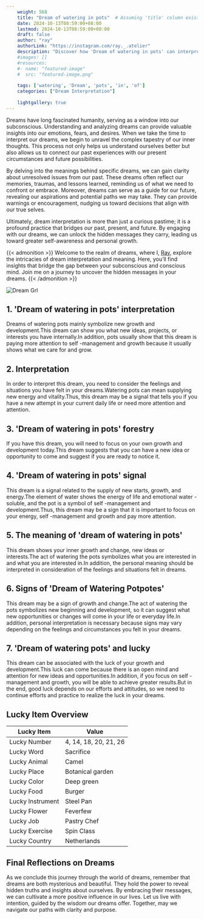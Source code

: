 ```yaml
---
    weight: 568
    title: "Dream of watering in pots"  # Assuming 'title' column exists
    date: 2024-10-13T08:59:00+08:00
    lastmod: 2024-10-13T08:59:00+08:00
    draft: false
    author: "ray"
    authorLink: "https://instagram.com/ray._.atelier"
    description: "Discover how 'Dream of watering in pots' can interpret your future and uncover its significant meanings in your life."
    #images: []
    #resources:
    #- name: "featured-image"
    #  src: "featured-image.png"
    
    tags: ['watering', 'Dream', 'pots', 'in', 'of']
    categories: ["Dream Interpretation"]
    
    lightgallery: true
---
```

    
Dreams have long fascinated humanity, serving as a window into our subconscious. Understanding and analyzing dreams can provide valuable insights into our emotions, fears, and desires. When we take the time to interpret our dreams, we begin to unravel the complex tapestry of our inner thoughts. This process not only helps us understand ourselves better but also allows us to connect our past experiences with our present circumstances and future possibilities.

By delving into the meanings behind specific dreams, we can gain clarity about unresolved issues from our past. These dreams often reflect our memories, traumas, and lessons learned, reminding us of what we need to confront or embrace. Moreover, dreams can serve as a guide for our future, revealing our aspirations and potential paths we may take. They can provide warnings or encouragement, nudging us toward decisions that align with our true selves.

Ultimately, dream interpretation is more than just a curious pastime; it is a profound practice that bridges our past, present, and future. By engaging with our dreams, we can unlock the hidden messages they carry, leading us toward greater self-awareness and personal growth.

{{< admonition >}}
Welcome to the realm of dreams, where I, [Ray](https://instagram.com/ray._.atelier), explore the intricacies of dream interpretation and meaning. Here, you’ll find insights that bridge the gap between your subconscious and conscious mind. Join me on a journey to uncover the hidden messages in your dreams.
{{< /admonition >}}

![Dream Grl](https://cdn.pixabay.com/photo/2017/11/02/03/35/gothic-2910057_1280.jpg "Dream Grl")

## 1. 'Dream of watering in pots' interpretation
Dreams of watering pots mainly symbolize new growth and development.This dream can show you what new ideas, projects, or interests you have internally.In addition, pots usually show that this dream is paying more attention to self -management and growth because it usually shows what we care for and grow.

## 2. Interpretation
In order to interpret this dream, you need to consider the feelings and situations you have felt in your dreams.Watering pots can mean supplying new energy and vitality.Thus, this dream may be a signal that tells you if you have a new attempt in your current daily life or need more attention and attention.

## 3. 'Dream of watering in pots' forestry
If you have this dream, you will need to focus on your own growth and development today.This dream suggests that you can have a new idea or opportunity to come and suggest if you are ready to notice it.

## 4. 'Dream of watering in pots' signal
This dream is a signal related to the supply of new starts, growth, and energy.The element of water shows the energy of life and emotional water -soluble, and the pot is a symbol of self -management and development.Thus, this dream may be a sign that it is important to focus on your energy, self -management and growth and pay more attention.

## 5. The meaning of 'dream of watering in pots'
This dream shows your inner growth and change, new ideas or interests.The act of watering the pots symbolizes what you are interested in and what you are interested in.In addition, the personal meaning should be interpreted in consideration of the feelings and situations felt in dreams.

## 6. Signs of 'Dream of Watering Potpotes'
This dream may be a sign of growth and change.The act of watering the pots symbolizes new beginning and development, so it can suggest what new opportunities or changes will come in your life or everyday life.In addition, personal interpretation is necessary because signs may vary depending on the feelings and circumstances you felt in your dreams.

## 7. 'Dream of watering pots' and lucky
This dream can be associated with the luck of your growth and development.This luck can come because there is an open mind and attention for new ideas and opportunities.In addition, if you focus on self -management and growth, you will be able to achieve greater results.But in the end, good luck depends on our efforts and attitudes, so we need to continue efforts and practice to realize the luck in your dreams.

## Lucky Item Overview
| Lucky Item          | Value              |
|---------------|--------------------|
| Lucky Number        | 4, 14, 18, 20, 21, 26  |
| Lucky Word          | Sacrifice |
| Lucky Animal        | Camel |
| Lucky Place         | Botanical garden     |
| Lucky Color         | Deep green     |
| Lucky Food          | Burger      |
| Lucky Instrument    | Steel Pan |
| Lucky Flower        | Feverfew    |
| Lucky Job           | Pastry Chef       |
| Lucky Exercise      | Spin Class  |
| Lucky Country       | Netherlands    |


##  Final Reflections on Dreams

As we conclude this journey through the world of dreams, remember that dreams are both mysterious and beautiful. They hold the power to reveal hidden truths and insights about ourselves. By embracing their messages, we can cultivate a more positive influence in our lives. Let us live with intention, guided by the wisdom our dreams offer. Together, may we navigate our paths with clarity and purpose.
